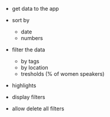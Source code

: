 - get data to the app
- sort by

  - date
  - numbers

- filter the data

  - by tags
  - by location
  - tresholds (% of women speakers)

- highlights

- display filters
- allow delete all filters
